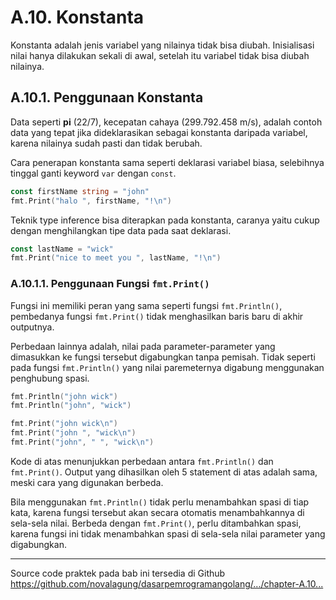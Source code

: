 # A.10. Konstanta

Konstanta adalah jenis variabel yang nilainya tidak bisa diubah. Inisialisasi nilai hanya dilakukan sekali di awal, setelah itu variabel tidak bisa diubah nilainya.

## A.10.1. Penggunaan Konstanta

Data seperti **pi** (22/7), kecepatan cahaya (299.792.458 m/s), adalah contoh data yang tepat jika dideklarasikan sebagai konstanta daripada variabel, karena nilainya sudah pasti dan tidak berubah.

Cara penerapan konstanta sama seperti deklarasi variabel biasa, selebihnya tinggal ganti keyword `var` dengan `const`.

```go
const firstName string = "john"
fmt.Print("halo ", firstName, "!\n")
```

Teknik type inference bisa diterapkan pada konstanta, caranya yaitu cukup dengan menghilangkan tipe data pada saat deklarasi.

```go
const lastName = "wick"
fmt.Print("nice to meet you ", lastName, "!\n")
```

### A.10.1.1. Penggunaan Fungsi `fmt.Print()`

Fungsi ini memiliki peran yang sama seperti fungsi `fmt.Println()`, pembedanya fungsi `fmt.Print()` tidak menghasilkan baris baru di akhir outputnya.

Perbedaan lainnya adalah, nilai pada parameter-parameter yang dimasukkan ke fungsi tersebut digabungkan tanpa pemisah. Tidak seperti pada fungsi `fmt.Println()` yang nilai paremeternya digabung menggunakan penghubung spasi.

```go
fmt.Println("john wick")
fmt.Println("john", "wick")

fmt.Print("john wick\n")
fmt.Print("john ", "wick\n")
fmt.Print("john", " ", "wick\n")
```

Kode di atas menunjukkan perbedaan antara `fmt.Println()` dan `fmt.Print()`. Output yang dihasilkan oleh 5 statement di atas adalah sama, meski cara yang digunakan berbeda.

Bila menggunakan `fmt.Println()` tidak perlu menambahkan spasi di tiap kata, karena fungsi tersebut akan secara otomatis menambahkannya di sela-sela nilai. Berbeda dengan `fmt.Print()`, perlu ditambahkan spasi, karena fungsi ini tidak menambahkan spasi di sela-sela nilai parameter yang digabungkan.

---

<div class="source-code-link">
    <div class="source-code-link-message">Source code praktek pada bab ini tersedia di Github</div>
    <a href="https://github.com/novalagung/dasarpemrogramangolang/tree/master/chapter-A.10-konstanta">https://github.com/novalagung/dasarpemrogramangolang/.../chapter-A.10...</a>
</div>

